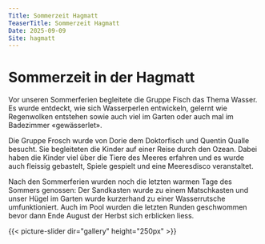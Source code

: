 ```yaml
---
Title: Sommerzeit Hagmatt
TeaserTitle: Sommerzeit Hagmatt
Date: 2025-09-09
Site: hagmatt
---
```

# Sommerzeit in der Hagmatt

Vor unseren Sommerferien begleitete die Gruppe Fisch das Thema Wasser.  Es
wurde entdeckt, wie sich Wasserperlen entwickeln, gelernt wie Regenwolken
entstehen sowie auch viel im Garten oder auch mal im Badezimmer
«gewässerlet».

Die Gruppe Frosch wurde von Dorie dem Doktorfisch und Quentin Qualle
besucht.  Sie begleiteten die Kinder auf einer Reise durch den Ozean.  Dabei
haben die Kinder viel über die Tiere des Meeres erfahren und es wurde auch
fleissig gebastelt, Spiele gespielt und eine Meeresdisco veranstaltet.

Nach den Sommerferien wurden noch die letzten warmen Tage des Sommers
genossen: Der Sandkasten wurde zu einem Matschkasten und unser Hügel im
Garten wurde kurzerhand zu einer Wasserrutsche umfunktioniert.  Auch im Pool
wurden die letzten Runden geschwommen bevor dann Ende August der Herbst sich
erblicken liess.



{{< picture-slider dir="gallery" height="250px" >}}


